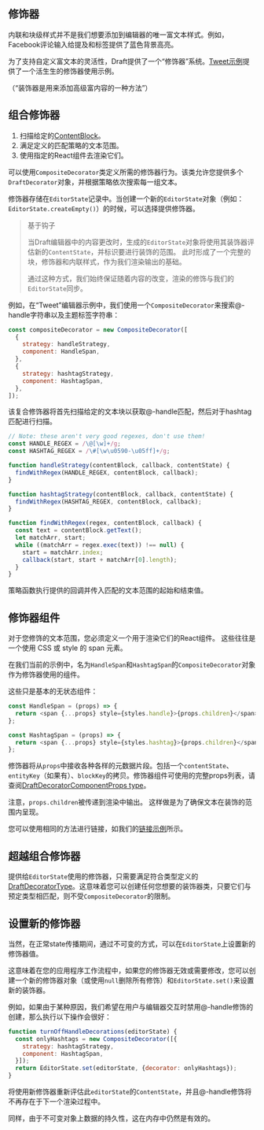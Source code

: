 ## 修饰器

内联和块级样式并不是我们想要添加到编辑器的唯一富文本样式。例如，Facebook评论输入给提及和标签提供了蓝色背景高亮。

为了支持自定义富文本的灵活性，Draft提供了一个“修饰器”系统。[Tweet示例](https://github.com/facebook/draft-js/tree/master/examples/draft-0-10-0/tweet)提供了一个活生生的修饰器使用示例。

（“装饰器是用来添加高级富内容的一种方法”）

## 组合修饰器

1. 扫描给定的[ContentBlock](https://draftjs.org/docs/api-reference-content-block.html)。
2. 满足定义的匹配策略的文本范围。
3. 使用指定的React组件去渲染它们。

可以使用`CompositeDecorator`类定义所需的修饰器行为。该类允许您提供多个`DraftDecorator`对象，并根据策略依次搜索每一组文本。

修饰器存储在`EditorState`记录中。当创建一个新的`EditorState`对象（例如：`EditorState.createEmpty()`）的时候，可以选择提供修饰器。

> 基于钩子
>
> 当Draft编辑器中的内容更改时，生成的`EditorState`对象将使用其装饰器评估新的`ContentState`，并标识要进行装饰的范围。 此时形成了一个完整的块，修饰器和内联样式，作为我们渲染输出的基础。
>
> 通过这种方式，我们始终保证随着内容的改变，渲染的修饰与我们的`EditorState`同步。

例如，在“Tweet”编辑器示例中，我们使用一个`CompositeDecorator`来搜索@-handle字符串以及主题标签字符串：

```js
const compositeDecorator = new CompositeDecorator([
  {
    strategy: handleStrategy,
    component: HandleSpan,
  },
  {
    strategy: hashtagStrategy,
    component: HashtagSpan,
  },
]);
```

该复合修饰器将首先扫描给定的文本块以获取@-handle匹配，然后对于hashtag匹配进行扫描。

```js
// Note: these aren't very good regexes, don't use them!
const HANDLE_REGEX = /\@[\w]+/g;
const HASHTAG_REGEX = /\#[\w\u0590-\u05ff]+/g;

function handleStrategy(contentBlock, callback, contentState) {
  findWithRegex(HANDLE_REGEX, contentBlock, callback);
}

function hashtagStrategy(contentBlock, callback, contentState) {
  findWithRegex(HASHTAG_REGEX, contentBlock, callback);
}

function findWithRegex(regex, contentBlock, callback) {
  const text = contentBlock.getText();
  let matchArr, start;
  while ((matchArr = regex.exec(text)) !== null) {
    start = matchArr.index;
    callback(start, start + matchArr[0].length);
  }
}
```

策略函数执行提供的回调并传入匹配的文本范围的起始和结束值。

## 修饰器组件

对于您修饰的文本范围，您必须定义一个用于渲染它们的React组件。 这些往往是一个使用 CSS 或 style 的 span 元素。

在我们当前的示例中，名为`HandleSpan`和`HashtagSpan`的`CompositeDecorator`对象作为修饰器使用的组件。

这些只是基本的无状态组件：

```js
const HandleSpan = (props) => {
  return <span {...props} style={styles.handle}>{props.children}</span>;
};

const HashtagSpan = (props) => {
  return <span {...props} style={styles.hashtag}>{props.children}</span>;
};
```

修饰器将从`props`中接收各种各样的元数据片段。包括一个`contentState`、`entityKey`（如果有）、`blockKey`的拷贝。修饰器组件可使用的完整props列表，请查阅[DraftDecoratorComponentProps type](https://github.com/facebook/draft-js/blob/master/src/model/decorators/DraftDecorator.js)。

注意，`props.children`被传递到渲染中输出。 这样做是为了确保文本在装饰的范围内呈现。

您可以使用相同的方法进行链接，如我们的[链接示例](https://github.com/facebook/draft-js/tree/master/examples/draft-0-10-0/link)所示。

## 超越组合修饰器

提供给`EditorState`使用的修饰器，只需要满足符合类型定义的[DraftDecoratorType](https://github.com/facebook/draft-js/blob/master/src/model/decorators/DraftDecoratorType.js)。这意味着您可以创建任何您想要的装饰器类，只要它们与预定类型相匹配，则不受`CompositeDecorator`的限制。

## 设置新的修饰器

当然，在正常state传播期间，通过不可变的方式，可以在`EditorState`上设置新的修饰器值。

这意味着在您的应用程序工作流程中，如果您的修饰器无效或需要修改，您可以创建一个新的修饰器对象（或使用`null`删除所有修饰）和`EditorState.set()`来设置新的装饰器。

例如，如果由于某种原因，我们希望在用户与编辑器交互时禁用@-handle修饰的创建，那么执行以下操作会很好：

```js
function turnOffHandleDecorations(editorState) {
  const onlyHashtags = new CompositeDecorator([{
    strategy: hashtagStrategy,
    component: HashtagSpan,
  }]);
  return EditorState.set(editorState, {decorator: onlyHashtags});
}
```

将使用新修饰器重新评估此`editorState`的`ContentState`，并且@-handle修饰将不再存在于下一个渲染过程中。

同样，由于不可变对象上数据的持久性，这在内存中仍然是有效的。

